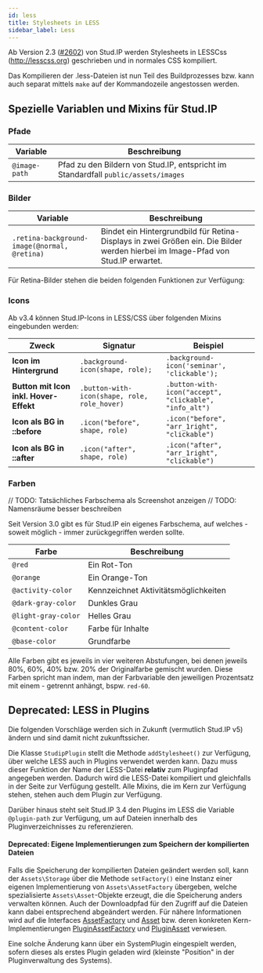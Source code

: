 ```yaml
---
id: less
title: Stylesheets in LESS
sidebar_label: Less
---
```



Ab Version 2.3 ([#2602](https://develop.studip.de/trac/ticket/2602)) von Stud.IP werden Stylesheets in LESSCss (http://lesscss.org) geschrieben und in normales CSS kompiliert.

Das Kompilieren der .less-Dateien ist nun Teil des Buildprozesses bzw. kann auch separat mittels `make` auf der Kommandozeile angestossen werden.

## Spezielle Variablen und Mixins für Stud.IP

### Pfade

| Variable | Beschreibung |
| ---- | ---- |
| `@image-path` | Pfad zu den Bildern von Stud.IP, entspricht im Standardfall `public/assets/images`|

### Bilder

| Variable | Beschreibung |
| ---- | ---- |
| `.retina-background-image(@normal, @retina)` | Bindet ein Hintergrundbild für Retina-Displays in zwei Größen ein. Die Bilder werden hierbei im Image-Pfad von Stud.IP erwartet. |
Für Retina-Bilder stehen die beiden folgenden Funktionen zur Verfügung:


### Icons

Ab v3.4 können Stud.IP-Icons in LESS/CSS über folgenden Mixins eingebunden werden:

| **Zweck**                             | **Signatur**                                | **Beispiel**|
| ---- | ---- | ---- |
|**Icon im Hintergrund**                |`.background-icon(shape, role);`             |`.background-icon('seminar', 'clickable');` |
|**Button mit Icon inkl. Hover-Effekt** |`.button-with-icon(shape, role, role_hover)` |`.button-with-icon("accept", "clickable", "info_alt")` |
|**Icon als BG in ::before**            |`.icon("before", shape, role)`               |`.icon("before", "arr_1right", "clickable")`|
|**Icon als BG in ::after**             |`.icon("after", shape, role)`                |`.icon("after", "arr_1right", "clickable")` |

### Farben

// TODO: Tatsächliches Farbschema als Screenshot anzeigen
// TODO: Namensräume besser beschreiben

Seit Version 3.0 gibt es für Stud.IP ein eigenes Farbschema, auf welches - soweit möglich - immer zurückgegriffen werden sollte.

| Farbe | Beschreibung |
| ---- | ---- |
| `@red` | Ein Rot-Ton |
| `@orange` | Ein Orange-Ton |
| `@activity-color` | Kennzeichnet Aktivitätsmöglichkeiten |
| `@dark-gray-color` | Dunkles Grau |
| `@light-gray-color` | Helles Grau |
| `@content-color` | Farbe für Inhalte |
| `@base-color` | Grundfarbe |


Alle Farben gibt es jeweils in vier weiteren Abstufungen, bei denen jeweils 80%, 60%, 40% bzw. 20% der Originalfarbe gemischt wurden. Diese Farben spricht man indem, man der Farbvariable den jeweiligen Prozentsatz mit einem - getrennt anhängt, bspw. `red-60`.

## Deprecated: LESS in Plugins

Die folgenden Vorschläge werden sich in Zukunft (vermutlich Stud.IP v5) ändern und sind damit nicht zukunftssicher.

Die Klasse `StudipPlugin` stellt die Methode `addStylesheet()` zur Verfügung, über welche LESS auch in Plugins verwendet werden kann. Dazu muss dieser Funktion der Name der LESS-Datei **relativ** zum Pluginpfad angegeben werden. Dadurch wird die LESS-Datei kompiliert und gleichfalls in der Seite zur Verfügung gestellt. Alle Mixins, die im Kern zur Verfügung stehen, stehen auch dem Plugin zur Verfügung.

Darüber hinaus steht seit Stud.IP 3.4 den Plugins im LESS die Variable `@plugin-path` zur Verfügung, um auf Dateien innerhalb des Pluginverzeichnisses zu referenzieren.

#### Deprecated: Eigene Implementierungen zum Speichern der kompilierten Dateien

Falls die Speicherung der kompilierten Dateien geändert werden soll, kann der `Assets\Storage` über die Methode `setFactory()` eine Instanz einer eigenen Implementierung von `Assets\AssetFactory` übergeben, welche spezialisierte `Assets\Asset`-Objekte erzeugt, die die Speicherung anders verwalten können. Auch der Downloadpfad für den Zugriff auf die Dateien kann dabei entsprechend abgeändert werden. Für nähere Informationen wird auf die Interfaces [AssetFactory](https://develop.studip.de/trac/browser/trunk/lib/classes/assets/AssetFactory.php) und [Asset](https://develop.studip.de/trac/browser/trunk/lib/classes/assets/Asset.php) bzw. deren konkreten Kern-Implementierungen [PluginAssetFactory](https://develop.studip.de/trac/browser/trunk/lib/classes/assets/PluginAssetFactory.php) und [PluginAsset](https://develop.studip.de/trac/browser/trunk/lib/classes/assets/PluginAsset.php) verwiesen.

Eine solche Änderung kann über ein SystemPlugin eingespielt werden, sofern dieses als erstes Plugin geladen wird (kleinste "Position" in der Pluginverwaltung des Systems).
